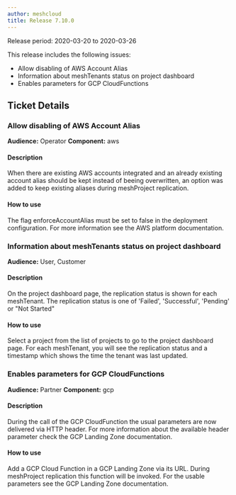 ```yaml
---
author: meshcloud
title: Release 7.10.0
---
```


Release period: 2020-03-20 to 2020-03-26

This release includes the following issues:
* Allow disabling of AWS Account Alias
* Information about meshTenants status on project dashboard
* Enables parameters for GCP CloudFunctions
<!--truncate-->

## Ticket Details
### Allow disabling of AWS Account Alias
**Audience:** Operator
**Component:** aws


#### Description
When there are existing AWS accounts integrated and an already existing account alias should be kept instead of beeing overwritten, an option was added to keep existing aliases during meshProject replication.

#### How to use
The flag enforceAccountAlias must be set to false in the deployment configuration. For more information see the AWS platform documentation.

### Information about meshTenants status on project dashboard
**Audience:** User, Customer


#### Description
On the project dashboard page, the replication status is shown for each meshTenant. The replication status is one of
'Failed', 'Successful', 'Pending' or "Not Started"

#### How to use
Select a project from the list of projects to go to the project dashboard page. For each meshTenant,
you will see the replication status and a timestamp which shows the time the tenant was last updated.

### Enables parameters for GCP CloudFunctions
**Audience:** Partner
**Component:** gcp


#### Description
During the call of the GCP CloudFunction the usual parameters are now delivered via HTTP header.
For more information about the available header parameter check the GCP Landing Zone documentation.

#### How to use
Add a GCP Cloud Function in a GCP Landing Zone via its URL. During meshProject replication this function will be invoked.
For the usable parameters see the GCP Landing Zone documentation.

